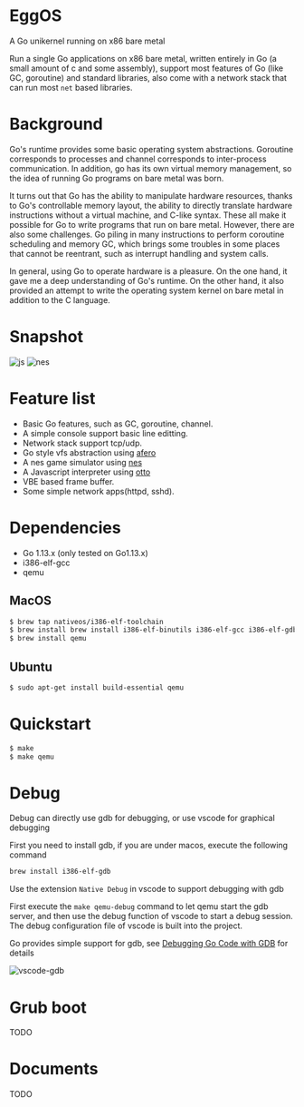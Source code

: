 # EggOS

A Go unikernel running on x86 bare metal

Run a single Go applications on x86 bare metal, written entirely in Go (a small amount of c and some assembly), support most features of Go (like GC, goroutine) and standard libraries, also come with a network stack that can run most `net` based libraries.

# Background

Go's runtime provides some basic operating system abstractions. Goroutine corresponds to processes and channel corresponds to inter-process communication. In addition, go has its own virtual memory management, so the idea of running Go programs on bare metal was born.

It turns out that Go has the ability to manipulate hardware resources, thanks to Go's controllable memory layout, the ability to directly translate hardware instructions without a virtual machine, and C-like syntax. These all make it possible for Go to write programs that run on bare metal.
However, there are also some challenges. Go piling in many instructions to perform coroutine scheduling and memory GC, which brings some troubles in some places that cannot be reentrant, such as interrupt handling and system calls.

In general, using Go to operate hardware is a pleasure. On the one hand, it gave me a deep understanding of Go's runtime. On the other hand, it also provided an attempt to write the operating system kernel on bare metal in addition to the C language.

# Snapshot

![js](https://i.imgur.com/Canhd8D.gif)
![nes](https://i.imgur.com/WugXcTk.gif)


# Feature list

- Basic Go features, such as GC, goroutine, channel.
- A simple console support basic line editting.
- Network stack support tcp/udp.
- Go style vfs abstraction using [afero](https://github.com/spf13/afero)
- A nes game simulator using [nes](https://github.com/fogleman/nes)
- A Javascript interpreter using [otto](https://github.com/robertkrimen/otto)
- VBE based frame buffer.
- Some simple network apps(httpd, sshd).


# Dependencies

- Go 1.13.x (only tested on Go1.13.x)
- i386-elf-gcc
- qemu

## MacOS

``` bash
$ brew tap nativeos/i386-elf-toolchain
$ brew install brew install i386-elf-binutils i386-elf-gcc i386-elf-gdb
$ brew install qemu
```

## Ubuntu

``` bash
$ sudo apt-get install build-essential qemu
```

# Quickstart

``` bash
$ make
$ make qemu
```

# Debug

Debug can directly use gdb for debugging, or use vscode for graphical debugging

First you need to install gdb, if you are under macos, execute the following command

``` bash
brew install i386-elf-gdb
```

Use the extension `Native Debug` in vscode to support debugging with gdb

First execute the `make qemu-debug` command to let qemu start the gdb server, and then use the debug function of vscode to start a debug session. The debug configuration file of vscode is built into the project.

Go provides simple support for gdb, see [Debugging Go Code with GDB](https://golang.org/doc/gdb) for details

![vscode-gdb](https://i.imgur.com/KIg6l5A.png)

# Grub boot

TODO

# Documents

TODO